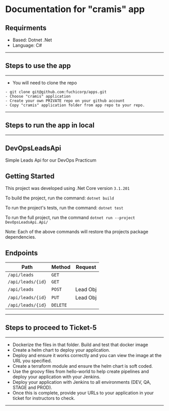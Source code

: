 # Documentation for "cramis" app
## Requirments

- Based: Dotnet .Net
- Language: C#
---
## Steps to use the app 
---
- You will need to clone the repo
```
- git clone git@github.com:fuchicorp/apps.git
- Choose "cramis" application 
- Create your own PRIVATE repo on your github account
- Copy "cramis" application folder from app repo to your repo.
```
---
## Steps to run the app in local
---
## DevOpsLeadsApi
Simple Leads Api for our DevOps Practicum

## Getting Started
This project was developed using .Net Core version `3.1.201`

To build the project, run the command: `dotnet build`

To run the project's tests, run the command: `dotnet test`

To run the full project, run the command `dotnet run --project DevOpsLeadsApi.Api/`

Note: Each of the above commands will restore tha projects package dependencies.



## Endpoints
| Path              | Method   | Request  |
| ----------------- | -------- | -------- |
| `/api/leads`      | `GET`    |          |
| `/api/leads/{id}` | `GET`    |          |
| `/api/leads`      | `POST`   | Lead Obj |
| `/api/leads/{id}` | `PUT`    | Lead Obj |
| `/api/leads/{id}` | `DELETE` |          |
---
## Steps to proceed to Ticket-5
---
- Dockerize the files in that folder. Build and test that docker image
- Create a helm chart to deploy your application.
- Deploy and ensure it works correctly and
   you can view the image at the URL you specified.
- Create a terraform module and ensure the helm chart is soft coded.
- Use the groovy files from hello-world to help create pipelines and deploy your application with your Jenkins.
- Deploy your application with Jenkins to all environments (DEV, QA, STAGE and PROD). 
- Once this is complete, provide your URLs to your application in your ticket for instructors to check.
---


